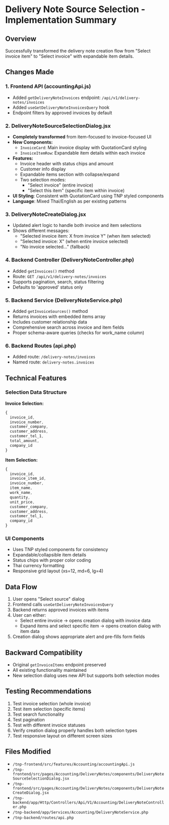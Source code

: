 # Delivery Note Source Selection - Implementation Summary

## Overview
Successfully transformed the delivery note creation flow from "Select invoice item" to "Select invoice" with expandable item details.

## Changes Made

### 1. Frontend API (accountingApi.js)
- Added `getDeliveryNoteInvoices` endpoint: `/api/v1/delivery-notes/invoices`
- Added `useGetDeliveryNoteInvoicesQuery` hook
- Endpoint filters by approved invoices by default

### 2. DeliveryNoteSourceSelectionDialog.jsx
- **Completely transformed** from item-focused to invoice-focused UI
- **New Components:**
  - `InvoiceCard`: Main invoice display with QuotationCard styling
  - `InvoiceItemRow`: Expandable item details within each invoice
- **Features:**
  - Invoice header with status chips and amount
  - Customer info display
  - Expandable items section with collapse/expand
  - Two selection modes:
    - "Select invoice" (entire invoice)
    - "Select this item" (specific item within invoice)
- **UI Styling**: Consistent with QuotationCard using TNP styled components
- **Language**: Mixed Thai/English as per existing patterns

### 3. DeliveryNoteCreateDialog.jsx
- Updated alert logic to handle both invoice and item selections
- Shows different messages:
  - "Selected invoice item: X from invoice Y" (when item selected)
  - "Selected invoice: X" (when entire invoice selected)
  - "No invoice selected..." (fallback)

### 4. Backend Controller (DeliveryNoteController.php)
- Added `getInvoices()` method
- Route: `GET /api/v1/delivery-notes/invoices`
- Supports pagination, search, status filtering
- Defaults to 'approved' status only

### 5. Backend Service (DeliveryNoteService.php)
- Added `getInvoiceSources()` method
- Returns invoices with embedded items array
- Includes customer relationship data
- Comprehensive search across invoice and item fields
- Proper schema-aware queries (checks for work_name column)

### 6. Backend Routes (api.php)
- Added route: `/delivery-notes/invoices`
- Named route: `delivery-notes.invoices`

## Technical Features

### Selection Data Structure
**Invoice Selection:**
```javascript
{
  invoice_id,
  invoice_number,
  customer_company,
  customer_address,
  customer_tel_1,
  total_amount,
  company_id
}
```

**Item Selection:**
```javascript
{
  invoice_id,
  invoice_item_id,
  invoice_number,
  item_name,
  work_name,
  quantity,
  unit_price,
  customer_company,
  customer_address,
  customer_tel_1,
  company_id
}
```

### UI Components
- Uses TNP styled components for consistency
- Expandable/collapsible item details
- Status chips with proper color coding
- Thai currency formatting
- Responsive grid layout (xs=12, md=6, lg=4)

## Data Flow
1. User opens "Select source" dialog
2. Frontend calls `useGetDeliveryNoteInvoicesQuery`
3. Backend returns approved invoices with items
4. User can either:
   - Select entire invoice → opens creation dialog with invoice data
   - Expand items and select specific item → opens creation dialog with item data
5. Creation dialog shows appropriate alert and pre-fills form fields

## Backward Compatibility
- Original `getInvoiceItems` endpoint preserved
- All existing functionality maintained
- New selection dialog uses new API but supports both selection modes

## Testing Recommendations
1. Test invoice selection (whole invoice)
2. Test item selection (specific items)
3. Test search functionality
4. Test pagination
5. Test with different invoice statuses
6. Verify creation dialog properly handles both selection types
7. Test responsive layout on different screen sizes

## Files Modified
- `/tnp-frontend/src/features/Accounting/accountingApi.js`
- `/tnp-frontend/src/pages/Accounting/DeliveryNotes/components/DeliveryNoteSourceSelectionDialog.jsx`
- `/tnp-frontend/src/pages/Accounting/DeliveryNotes/components/DeliveryNoteCreateDialog.jsx`
- `/tnp-backend/app/Http/Controllers/Api/V1/Accounting/DeliveryNoteController.php`
- `/tnp-backend/app/Services/Accounting/DeliveryNoteService.php`
- `/tnp-backend/routes/api.php`